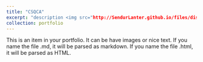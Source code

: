 ```yaml
---
title: "CSQCA"
excerpt: "description <img src="http://SendurLanter.github.io/files/dissemination.gif"  width="400" height="300" align=right>"
collection: portfolio
---
```


This is an item in your portfolio. It can be have images or nice text. If you name the file .md, it will be parsed as markdown. If you name the file .html, it will be parsed as HTML. 